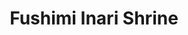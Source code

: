---
image_path: /static/photography/J-08.jpg
title: Fushimi Inari Shrine
caption: Fushimi Inari-taisha is one of the most iconic tourist spot in Kyoto. This picture was taken at the base of mountain and was a preview of what was to come
order: 8
---